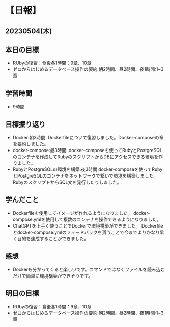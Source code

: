 # 【日報】
## 20230504(木)
## 本日の目標
- RUbyの復習：食後各1時間：9章、10章
- ゼロからはじめるデータベース操作の要約:朝2時間、昼2時間、夜1時間:1~3章
## 学習時間
- 9時間

## 目標振り返り
- Docker:朝3時間:
Dockerfileについて復習しました。Docker-composeの章を要約しました。
- docker-compose:昼3時間:
docker-composeを使ってRubyとPostgreSQLのコンテナを作成してRubyのスクリプトからDBにアクセスできる環境を作りました。
- RubyとPostgreSQLの環境を構築:夜3時間
docker-composeを使ってRubyとPostgreSQLのコンテナをネットワークで繋いで環境を構築しました。
RubyのスクリプトからSQL文を発行したりしました。


## 学んだこと
- Dockerfileを使用してイメージが作れるようになりました。
docker-compose.ymlを使用して複数のコンテナを操作できるようになりました。
- ChatGPTを上手く使うことでDockerで環境構築ができました。
Dockerfileとdocker-compose.ymlのフィードバックを貰うことで今までよりかなり早く目的を達成することができました。

## 感想
- Dockerも分かってくると楽しいです。コマンドではなくファイルを読み込むだけで簡単に環境構築ができそうです。

## 明日の目標
- RUbyの復習：食後各1時間：9章、10章
- ゼロからはじめるデータベース操作の要約:朝2時間、昼2時間、夜1時間:1~3章




